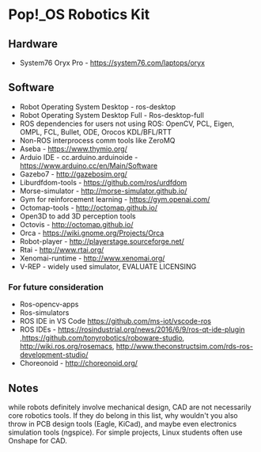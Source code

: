 # Pop!\_OS Robotics Kit

## Hardware

- System76 Oryx Pro - https://system76.com/laptops/oryx

## Software

- Robot Operating System Desktop - ros-desktop
- Robot Operating System Desktop Full - Ros-desktop-full
- ROS dependencies for users not using ROS: OpenCV, PCL, Eigen, OMPL, FCL, Bullet, ODE, Orocos KDL/BFL/RTT
- Non-ROS interprocess comm tools like ZeroMQ
- Aseba - https://www.thymio.org/
- Arduio IDE - cc.arduino.arduinoide - https://www.arduino.cc/en/Main/Software
- Gazebo7 - http://gazebosim.org/
- Liburdfdom-tools - https://github.com/ros/urdfdom
- Morse-simulator - http://morse-simulator.github.io/
- Gym for reinforcement learning - https://gym.openai.com/
- Octomap-tools - http://octomap.github.io/
- Open3D to add 3D perception tools
- Octovis - http://octomap.github.io/
- Orca - https://wiki.gnome.org/Projects/Orca
- Robot-player - http://playerstage.sourceforge.net/
- Rtai - http://www.rtai.org/
- Xenomai-runtime - http://www.xenomai.org/
- V-REP - widely used simulator, EVALUATE LICENSING

### For future consideration
- Ros-opencv-apps
- Ros-simulators
- ROS IDE in VS Code https://github.com/ms-iot/vscode-ros
- ROS IDEs - https://rosindustrial.org/news/2016/6/9/ros-qt-ide-plugin ,https://github.com/tonyrobotics/roboware-studio, http://wiki.ros.org/rosemacs, http://www.theconstructsim.com/rds-ros-development-studio/
- Choreonoid - http://choreonoid.org/


## Notes

while robots definitely involve mechanical design, CAD are not necessarily core robotics tools. If they do belong in this list, why wouldn't you also throw in PCB design tools (Eagle, KiCad), and maybe even electronics simulation tools (ngspice). For simple projects, Linux students often use Onshape for CAD.
